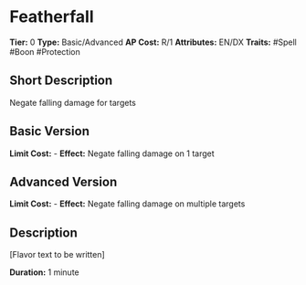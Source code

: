 # Featherfall

**Tier:** 0
**Type:** Basic/Advanced
**AP Cost:** R/1
**Attributes:** EN/DX
**Traits:** #Spell #Boon #Protection

## Short Description
Negate falling damage for targets

## Basic Version
**Limit Cost:** -
**Effect:** Negate falling damage on 1 target

## Advanced Version
**Limit Cost:** -
**Effect:** Negate falling damage on multiple targets

## Description
[Flavor text to be written]

**Duration:** 1 minute